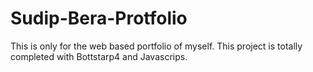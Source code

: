 # Sudip-Bera-Protfolio
This is only for the web based portfolio of myself. This project is totally completed with Bottstarp4 and Javascrips.
